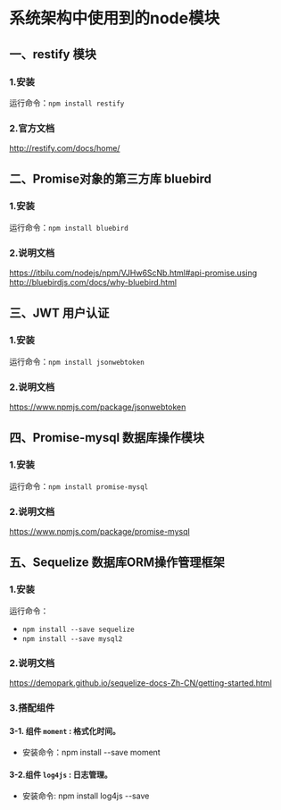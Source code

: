# 系统架构中使用到的node模块

## 一、restify 模块

### 1.安装
运行命令：<code>npm install restify</code>

### 2.官方文档
http://restify.com/docs/home/

## 二、Promise对象的第三方库 bluebird

### 1.安装
运行命令：<code>npm install bluebird</code>

### 2.说明文档
https://itbilu.com/nodejs/npm/VJHw6ScNb.html#api-promise.using
http://bluebirdjs.com/docs/why-bluebird.html

## 三、JWT 用户认证

### 1.安装
运行命令：<code>npm install jsonwebtoken</code>

### 2.说明文档
https://www.npmjs.com/package/jsonwebtoken

## 四、Promise-mysql 数据库操作模块

### 1.安装
运行命令：<code>npm install promise-mysql</code>

### 2.说明文档
https://www.npmjs.com/package/promise-mysql

## 五、Sequelize 数据库ORM操作管理框架

### 1.安装
运行命令：
- <code>npm install --save sequelize</code>
- <code>npm install --save mysql2</code>

### 2.说明文档
https://demopark.github.io/sequelize-docs-Zh-CN/getting-started.html

### 3.搭配组件
#### 3-1. 组件 <code>moment</code> : 格式化时间。
- 安装命令：npm install --save moment

#### 3-2.组件 <code>log4js</code> : 日志管理。
- 安装命令: npm install log4js --save
